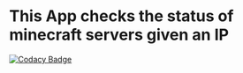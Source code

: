 # This App checks the status of minecraft servers given an IP

[![Codacy Badge](https://api.codacy.com/project/badge/Grade/7650aba9c3c84a95b6fcc1a1e842eb4f)](https://app.codacy.com/manual/LordMZTE/MCServerInfo?utm_source=github.com&utm_medium=referral&utm_content=LordMZTE/MCServerInfo&utm_campaign=Badge_Grade_Dashboard)